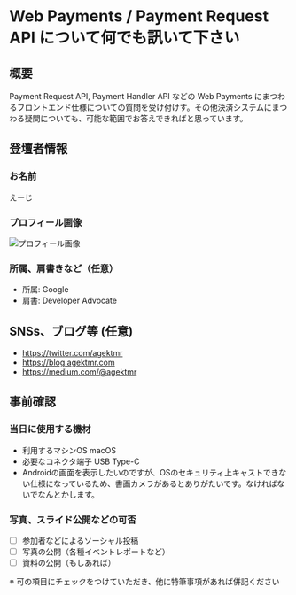 # Web Payments / Payment Request API について何でも訊いて下さい

## 概要
Payment Request API, Payment Handler API などの Web Payments にまつわるフロントエンド仕様についての質問を受け付けす。その他決済システムにまつわる疑問についても、可能な範囲でお答えできればと思っています。

## 登壇者情報

### お名前 
えーじ

### プロフィール画像

![プロフィール画像](https://pbs.twimg.com/profile_images/1479371596/profile6_200x200.jpg)

### 所属、肩書きなど（任意）

- 所属: Google
- 肩書: Developer Advocate

## SNSs、ブログ等 (任意)

- https://twitter.com/agektmr
- https://blog.agektmr.com
- https://medium.com/@agektmr

## 事前確認

### 当日に使用する機材

- 利用するマシンOS macOS
- 必要なコネクタ端子 USB Type-C
- Androidの画面を表示したいのですが、OSのセキュリティ上キャストできない仕様になっているため、書画カメラがあるとありがたいです。なければないでなんとかします。

### 写真、スライド公開などの可否

- [ ] 参加者などによるソーシャル投稿
- [ ] 写真の公開（各種イベントレポートなど）
- [ ] 資料の公開（もしあれば）

※ 可の項目にチェックをつけていただき、他に特筆事項があれば併記ください
